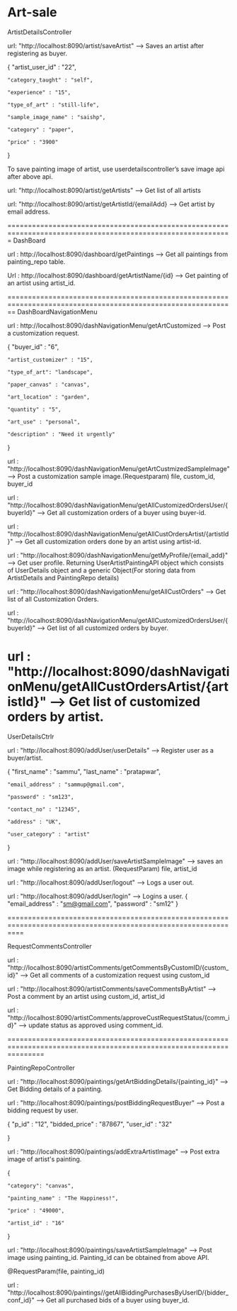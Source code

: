 ﻿# Art-sale

ArtistDetailsController

url: "http://localhost:8090/artist/saveArtist" --> Saves an artist after registering as buyer.

{
    "artist_user_id" : "22",

    "category_taught" : "self", 

    "experience" : "15", 

    "type_of_art" : "still-life", 

    "sample_image_name" : "saishp",

    "category" : "paper", 

    "price" : "3900"

}

To save painting image of artist, use userdetailscontroller’s save image api after above api.


url: "http://localhost:8090/artist/getArtists" --> Get list of all artists

url: "http://localhost:8090/artist/getArtistId/{emailAdd}  --> Get artist by email address. 



=============================================================================================================
DashBoard

url : http://localhost:8090/dashboard/getPaintings   --> Get all paintings from painting_repo table.

Url : http://localhost:8090/dashboard/getArtistName/{id} --> Get painting of an artist using artist_id.



==============================================================================================================
DashBoardNavigationMenu

url :  http://localhost:8090/dashNavigationMenu/getArtCustomized  --> Post a customization request.

{
    "buyer_id" : "6",

    "artist_customizer" : "15",

    "type_of_art": "landscape",

    "paper_canvas" : "canvas",

    "art_location" : "garden",

    "quantity" : "5",
    
    "art_use" : "personal",

    "description" : "Need it urgently"
}
 
url : "http://localhost:8090/dashNavigationMenu/getArtCustmizedSampleImage" --> Post a customization sample image.(Requestparam) 
file, custom_id, buyer_id

url : "http://localhost:8090/dashNavigationMenu/getAllCustomizedOrdersUser/{buyerId}" -->  Get all customization orders of a buyer using buyer-id.

url :  "http://localhost:8090/dashNavigationMenu/getAllCustOrdersArtist/{artistId}" --> Get all customization orders done by an artist using artist-id.

url : "http://localhost:8090/dashNavigationMenu/getMyProfile/{email_add}" --> Get user profile. Returning UserArtistPaintingAPI object which consists of UserDetails object and a generic Object(For storing data from ArtistDetails and PaintingRepo details)

url : "http://localhost:8090/dashNavigationMenu/getAllCustOrders" --> Get list of all Customization Orders.

url : "http://localhost:8090/dashNavigationMenu/getAllCustomizedOrdersUser/{buyerId}" --> Get list of all customized orders by buyer.

url : "http://localhost:8090/dashNavigationMenu/getAllCustOrdersArtist/{artistId}" --> Get list of customized orders by artist.
=================================================================================================================




UserDetailsCtrlr

url : "http://localhost:8090/addUser/userDetails"  --> Register user as a buyer/artist.

{
	"first_name" : "sammu",
	"last_name" : "pratapwar",
	
    "email_address" : "sammup@gmail.com",

    "password" : "sm123",

    "contact_no" : "12345",

    "address" : "UK",

    "user_category" : "artist"

}

url : "http://localhost:8090/addUser/saveArtistSampleImage" --> saves an image while registering as an artist. (RequestParam)
file, artist_id

url : "http://localhost:8090/addUser/logout" --> Logs a user out.

url : "http://localhost:8090/addUser/login"  --> Logins a user. 
{
	"email_address" : "sm@gmail.com",
	"password" : "sm12"
}



================================================================================================================

RequestCommentsController

url : "http://localhost:8090/artistComments/getCommentsByCustomID/{custom_id}" --> Get all comments of a customization request using custom_id

url : "http://localhost:8090/artistComments/saveCommentsByArtist" --> Post a comment by an artist using custom_id, artist_id

url : "http://localhost:8090/artistComments/approveCustRequestStatus/{comm_id}" --> update status as approved using comment_id.


=====================================================================================================================

PaintingRepoController

url : "http://localhost:8090/paintings/getArtBiddingDetails/{painting_id}" --> Get Bidding details of a painting.

url : "http://localhost:8090/paintings/postBiddingRequestBuyer" --> Post a bidding request by user.

{
	"p_id" : "12",
	"bidded_price" : "87867",
	"user_id" : "32"
	
}

url : "http://localhost:8090/paintings/addExtraArtistImage" --> Post extra image of artist's painting.

{

    "category": "canvas",

    "painting_name" : "The Happiness!",

    "price" : "49000",

    "artist_id" : "16"

}

url : "http://localhost:8090/paintings/saveArtistSampleImage" --> Post image using painting_id. Painting_id can be obtained from above API. 

@RequestParam(file, painting_id)

url : "http://localhost:8090/paintings//getAllBiddingPurchasesByUserID/{bidder_conf_id}" --> Get all purchased bids of a buyer using buyer_id.

